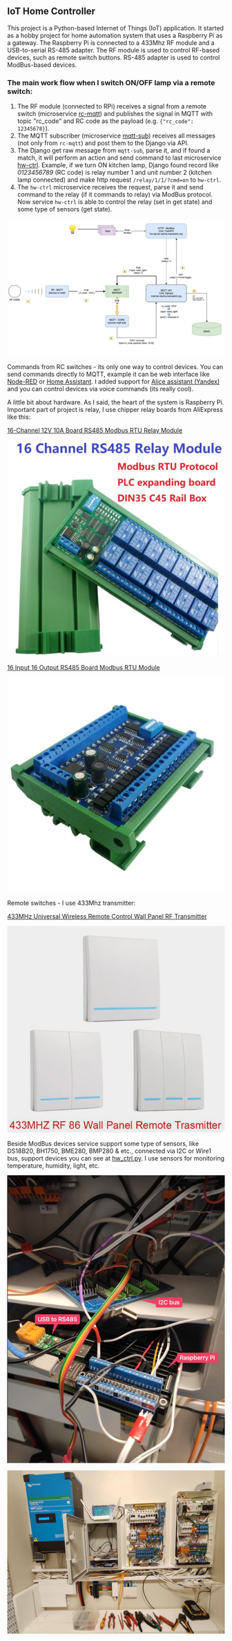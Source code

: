 ## IoT Home Controller

This project is a Python-based Internet of Things (IoT) application. It started as a hobby project for home automation system that uses a Raspberry Pi as a gateway. The Raspberry Pi is connected to a 433Mhz RF module and a USB-to-serial RS-485 adapter. The RF module is used to control RF-based devices, such as remote switch buttons. RS-485 adapter is used to control ModBus-based devices.

### The main work flow when I switch ON/OFF lamp via a remote switch:

1. The RF module (connected to RPi) receives a signal from a remote switch (microservice [rc-mqtt](ms/rc-mqtt/rc_mqtt.py)) and publishes the signal in MQTT with topic "rc_code" and RC code as the payload (e.g. `{"rc_code": 12345678}`).
2. The MQTT subscriber (microservice [mqtt-sub](ms/mqtt-sub/mqtt_sub.py)) receives all messages (not only from `rc-mqtt`) and post them to the Django via API.
3. The Django get raw message from `mqtt-sub`, parse it, and if found a match, it will perform an action and send command to last microservice [hw-ctrl](ms/hw-ctrl/hw_ctrl.py). Example, if we turn ON kitchen lamp, Django found record like *0123456789* (RC code) is relay number 1 and unit number 2 (kitchen lamp connected) and make http request `/relay/1/1/?cmd=on` to `hw-ctrl`.
4. The `hw-ctrl` microservice receives the request, parse it and send command to the relay (if it commands to relay) via ModBus protocol. Now service `hw-ctrl` is able to control the relay (set in get state) and some type of sensors (get state).

![scheme.jpeg](images%2Fscheme.jpeg)

Commands from RC switches - its only one way to control devices. You can send commands directly to MQTT, example it can be web interface like [Node-RED](https://nodered.org/) or [Home Assistant](https://www.home-assistant.io/). I added support for [Alice assistant (Yandex)](https://yandex.ru/alice) and you can control devices via voice commands (its really cool).

A little bit about hardware. As I said, the heart of the system is Raspberry Pi. Important part of project is relay, I use chipper relay boards from AliExpress like this:

[16-Channel 12V 10A Board RS485 Modbus RTU Relay Module](https://aliexpress.ru/item/4000834191354.htm)

![relay.jpeg](images%2Frelay.jpeg)

[16 Input 16 Output RS485 Board Modbus RTU Module](https://aliexpress.ru/item/1005003367166902.html)

![input_relay.jpeg](images%2Finput_relay.jpeg)

Remote switches - I use 433Mhz transmitter:

[433MHz Universal Wireless Remote Control Wall Panel RF Transmitter](https://aliexpress.ru/item/32956646243.html)

![rc.png](images%2Frc.png)


Beside ModBus devices service support some type of sensors, like  DS18B20, BH1750, BME280, BMP280 & etc., connected via I2C or Wire1 bus, support devices you can see at [hw_ctrl.py](ms/hw-ctrl/hw_ctrl.py). I use sensors for monitoring temperature, humidity, light, etc. 

![rpi.jpeg](images%2Frpi.jpeg)

![total_view.jpeg](images%2Ftotal_view.jpeg)
